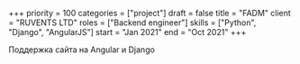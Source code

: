+++ 
priority    = 100
categories  = ["project"]
draft       = false
title       = "FADM"
client      = "RUVENTS LTD"
roles       = ["Backend engineer"]
skills      = ["Python", "Django", "AngularJS"]
start       = "Jan 2021"
end         = "Oct 2021"
+++

Поддержка сайта на Angular и Django
